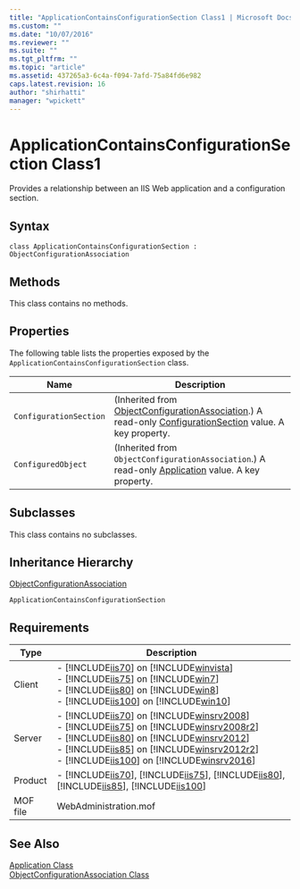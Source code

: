 ```yaml
---
title: "ApplicationContainsConfigurationSection Class1 | Microsoft Docs"
ms.custom: ""
ms.date: "10/07/2016"
ms.reviewer: ""
ms.suite: ""
ms.tgt_pltfrm: ""
ms.topic: "article"
ms.assetid: 437265a3-6c4a-f094-7afd-75a84fd6e982
caps.latest.revision: 16
author: "shirhatti"
manager: "wpickett"
---
```

# ApplicationContainsConfigurationSection Class1
Provides a relationship between an IIS Web application and a configuration section.  
  
## Syntax  
  
```vbs  
class ApplicationContainsConfigurationSection : ObjectConfigurationAssociation  
```  
  
## Methods  
 This class contains no methods.  
  
## Properties  
 The following table lists the properties exposed by the `ApplicationContainsConfigurationSection` class.  
  
|Name|Description|  
|----------|-----------------|  
|`ConfigurationSection`|(Inherited from [ObjectConfigurationAssociation](../wmi-provider/objectconfigurationassociation-class.md).) A read-only [ConfigurationSection](../wmi-provider/configurationsection-class.md) value. A key property.|  
|`ConfiguredObject`|(Inherited from `ObjectConfigurationAssociation`.) A read-only [Application](../wmi-provider/application-class.md) value. A key property.|  
  
## Subclasses  
 This class contains no subclasses.  
  
## Inheritance Hierarchy  
 [ObjectConfigurationAssociation](../wmi-provider/objectconfigurationassociation-class.md)  
  
 `ApplicationContainsConfigurationSection`  
  
## Requirements  
  
|Type|Description|  
|----------|-----------------|  
|Client|-   [!INCLUDE[iis70](../wmi-provider/includes/iis70-md.md)] on [!INCLUDE[winvista](../wmi-provider/includes/winvista-md.md)]<br />-   [!INCLUDE[iis75](../wmi-provider/includes/iis75-md.md)] on [!INCLUDE[win7](../wmi-provider/includes/win7-md.md)]<br />-   [!INCLUDE[iis80](../wmi-provider/includes/iis80-md.md)] on [!INCLUDE[win8](../wmi-provider/includes/win8-md.md)]<br />-   [!INCLUDE[iis100](../wmi-provider/includes/iis100-md.md)] on [!INCLUDE[win10](../wmi-provider/includes/win10-md.md)]|  
|Server|-   [!INCLUDE[iis70](../wmi-provider/includes/iis70-md.md)] on [!INCLUDE[winsrv2008](../wmi-provider/includes/winsrv2008-md.md)]<br />-   [!INCLUDE[iis75](../wmi-provider/includes/iis75-md.md)] on [!INCLUDE[winsrv2008r2](../wmi-provider/includes/winsrv2008r2-md.md)]<br />-   [!INCLUDE[iis80](../wmi-provider/includes/iis80-md.md)] on [!INCLUDE[winsrv2012](../wmi-provider/includes/winsrv2012-md.md)]<br />-   [!INCLUDE[iis85](../wmi-provider/includes/iis85-md.md)] on [!INCLUDE[winsrv2012r2](../wmi-provider/includes/winsrv2012r2-md.md)]<br />-   [!INCLUDE[iis100](../wmi-provider/includes/iis100-md.md)] on [!INCLUDE[winsrv2016](../wmi-provider/includes/winsrv2016-md.md)]|  
|Product|-   [!INCLUDE[iis70](../wmi-provider/includes/iis70-md.md)], [!INCLUDE[iis75](../wmi-provider/includes/iis75-md.md)], [!INCLUDE[iis80](../wmi-provider/includes/iis80-md.md)], [!INCLUDE[iis85](../wmi-provider/includes/iis85-md.md)], [!INCLUDE[iis100](../wmi-provider/includes/iis100-md.md)]|  
|MOF file|WebAdministration.mof|  
  
## See Also  
 [Application Class](../wmi-provider/application-class.md)   
 [ObjectConfigurationAssociation Class](../wmi-provider/objectconfigurationassociation-class.md)